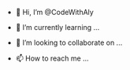 - 👋 Hi, I’m @CodeWithAly

- 🌱 I’m currently learning ...
- 💞️ I’m looking to collaborate on ...
- 📫 How to reach me ...

<!---
CodeWithAly/CodeWithAly is a ✨ special ✨ repository because its `README.md` (this file) appears on your GitHub profile.
You can click the Preview link to take a look at your changes.
--->
